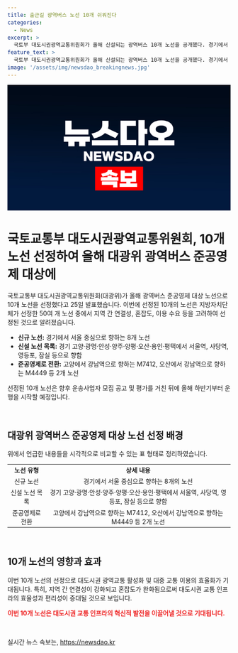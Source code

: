 ```yaml
---
title: 출근길 광역버스 노선 10개 쉬워진다
categories:
  - News
excerpt: >
  국토부 대도시권광역교통위원회가 올해 신설되는 광역버스 10개 노선을 공개했다. 경기에서 서울 중심지로 향하는 8개 노선과 기존 노선 중 2개 노선이 준공영제 대상으로 선정되었다. 선정된 노선은 연결성, 혼잡도, 이용 수요 등을 고려하여 선정되었으며, 하반기에 운행을 시작할 예정이다. 이로 인해 광역버스 이용 편의성이 향상될 것으로 예상된다.
feature_text: >
  국토부 대도시권광역교통위원회가 올해 신설되는 광역버스 10개 노선을 공개했다. 경기에서 서울 중심지로 향하는 8개 노선과 기존 노선 중 2개 노선이 준공영제 대상으로 선정되었다. 선정된 노선은 연결성, 혼잡도, 이용 수요 등을 고려하여 선정되었으며, 하반기에 운행을 시작할 예정이다. 이로 인해 광역버스 이용 편의성이 향상될 것으로 예상된다.
image: '/assets/img/newsdao_breakingnews.jpg'
---
```


<p><img src="/assets/img/newsdao_breakingnews.jpg" alt="implanttips 속보" /></p>

<h1>국토교통부 대도시권광역교통위원회, 10개 노선 선정하여 올해 대광위 광역버스 준공영제 대상에</h1>

<p>국토교통부 대도시권광역교통위원회(대광위)가 올해 광역버스 준공영제 대상 노선으로 10개 노선을 선정했다고 25일 발표했습니다. 이번에 선정된 10개의 노선은 지방자치단체가 선정한 50여 개 노선 중에서 지역 간 연결성, 혼잡도, 이용 수요 등을 고려하여 선정된 것으로 알려졌습니다.</p>

<ul>
  <li><b>신규 노선:</b> 경기에서 서울 중심으로 향하는 8개 노선</li>
  <li><b>신설 노선 목록:</b> 경기 고양·광명·안성·양주·양평·오산·용인·평택에서 서울역, 사당역, 영등포, 잠실 등으로 향함</li>
  <li><b>준공영제로 전환:</b> 고양에서 강남역으로 향하는 M7412, 오산에서 강남역으로 향하는 M4449 등 2개 노선</li>
</ul>

<p>선정된 10개 노선은 향후 운송사업자 모집 공고 및 평가를 거친 뒤에 올해 하반기부터 운행을 시작할 예정입니다.</p>

<p data-ke-size="size16">&nbsp;</p>

<h2>대광위 광역버스 준공영제 대상 노선 선정 배경</h2>

<p>위에서 언급한 내용들을 시각적으로 비교할 수 있는 표 형태로 정리하였습니다. </p>

<table>
  <tr>
    <td style="text-align: center; height: 17px;"><b>노선 유형</b></td>
    <td style="text-align: center; height: 17px;"><b>상세 내용</b></td>
  </tr>
  <tr>
    <td style="text-align: center; height: 17px;">신규 노선</td>
    <td style="text-align: center; height: 17px;">경기에서 서울 중심으로 향하는 8개의 노선</td>
  </tr>
  <tr>
    <td style="text-align: center; height: 17px;">신설 노선 목록</td>
    <td style="text-align: center; height: 17px;">경기 고양·광명·안성·양주·양평·오산·용인·평택에서 서울역, 사당역, 영등포, 잠실 등으로 향함</td>
  </tr>
  <tr>
    <td style="text-align: center; height: 17px;">준공영제로 전환</td>
    <td style="text-align: center; height: 17px;">고양에서 강남역으로 향하는 M7412, 오산에서 강남역으로 향하는 M4449 등 2개 노선</td>
  </tr>
</table>

<p data-ke-size="size16">&nbsp;</p>

<h2>10개 노선의 영향과 효과</h2>

<p>이번 10개 노선의 선정으로 대도시권 광역교통 활성화 및 대중 교통 이용의 효율화가 기대됩니다. 특히, 지역 간 연결성이 강화되고 혼잡도가 완화됨으로써 대도시권 교통 인프라의 효율성과 편리성이 증대될 것으로 보입니다.</p>

<p><b><span style="color: #ee2323;">이번 10개 노선은 대도시권 교통 인프라의 혁신적 발전을 이끌어낼 것으로 기대됩니다.</span></b></p>

<p data-ke-size="size16">&nbsp;</p>
실시간 뉴스 속보는, <a href="https://newsdao.kr" rel="dofollow">https://newsdao.kr</a>



